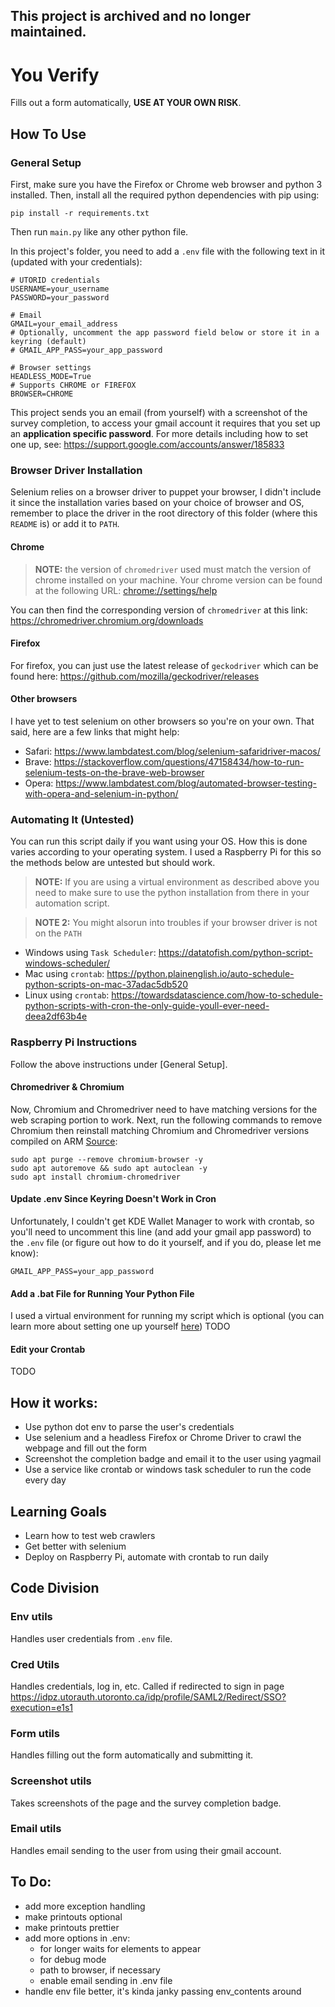 ## **This project is archived and no longer maintained.**

# You Verify

Fills out a form automatically, **USE AT YOUR OWN RISK**.

## How To Use

### General Setup

First, make sure you have the Firefox or Chrome web browser and python 3 installed. Then, install all the required python dependencies with pip using:

```pip install -r requirements.txt```

Then run `main.py` like any other python file.

In this project's folder, you need to add a `.env` file with the following text in it (updated with your credentials):
```
# UTORID credentials
USERNAME=your_username
PASSWORD=your_password

# Email
GMAIL=your_email_address
# Optionally, uncomment the app password field below or store it in a keyring (default)
# GMAIL_APP_PASS=your_app_password

# Browser settings
HEADLESS_MODE=True
# Supports CHROME or FIREFOX
BROWSER=CHROME
```
This project sends you an email (from yourself) with a screenshot of the survey completion, to access your
gmail account it requires that you set up an **application specific password**. For more details including
how to set one up, see: https://support.google.com/accounts/answer/185833

### Browser Driver Installation

Selenium relies on a browser driver to puppet your browser, I didn't include it since the installation varies based on your choice of browser and OS, remember to place the driver in the root directory of this folder (where this `README` is) or add it to `PATH`.

#### Chrome

> **NOTE:** the version of `chromedriver` used must match the version of chrome installed on your machine. Your chrome version can be found at the following URL: [chrome://settings/help](chrome://settings/help)

You can then find the corresponding version of `chromedriver` at this link: https://chromedriver.chromium.org/downloads

#### Firefox

For firefox, you can just use the latest release of `geckodriver` which can be found here: https://github.com/mozilla/geckodriver/releases

#### Other browsers

I have yet to test selenium on other browsers so you're on your own. That said, here are a few links that might help:
* Safari: https://www.lambdatest.com/blog/selenium-safaridriver-macos/
* Brave: https://stackoverflow.com/questions/47158434/how-to-run-selenium-tests-on-the-brave-web-browser
* Opera: https://www.lambdatest.com/blog/automated-browser-testing-with-opera-and-selenium-in-python/

### Automating It (Untested)

You can run this script daily if you want using your OS. How this is done varies according to your operating system. I used a Raspberry Pi for this so the methods below are untested but should work. 

> **NOTE:** If you are using a virtual environment as described above you need to make sure to use the python installation from there in your automation script. 

> **NOTE 2:** You might alsorun into troubles if your browser driver is not on the `PATH`

* Windows using `Task Scheduler`: https://datatofish.com/python-script-windows-scheduler/
* Mac using `crontab`: https://python.plainenglish.io/auto-schedule-python-scripts-on-mac-37adac5db520
* Linux using `crontab`: https://towardsdatascience.com/how-to-schedule-python-scripts-with-cron-the-only-guide-youll-ever-need-deea2df63b4e


### Raspberry Pi Instructions

Follow the above instructions under [General Setup]. 

#### Chromedriver & Chromium

Now, Chromium and Chromedriver need to have matching versions for the web scraping portion to work.
Next, run the following commands to remove Chromium then reinstall matching Chromium and Chromedriver versions compiled on ARM [Source](https://stackoverflow.com/questions/65617246/issues-running-selenium-with-chromedriver-on-raspberry-pi-4):
```console
sudo apt purge --remove chromium-browser -y
sudo apt autoremove && sudo apt autoclean -y
sudo apt install chromium-chromedriver
```

#### Update .env Since Keyring Doesn't Work in Cron

Unfortunately, I couldn't get KDE Wallet Manager to work with crontab, so you'll need to uncomment this line (and add your gmail app password) to the `.env` file (or figure out how to do it yourself, and if you do, please let me know):
```
GMAIL_APP_PASS=your_app_password
```

#### Add a .bat File for Running Your Python File

I used a virtual environment for running my script which is optional (you can learn more about setting one up yourself [here](https://packaging.python.org/en/latest/guides/installing-using-pip-and-virtual-environments/))
TODO

#### Edit your Crontab

TODO

## How it works:

* Use python dot env to parse the user's credentials
* Use selenium and a headless Firefox or Chrome Driver to crawl the webpage and fill out the form
* Screenshot the completion badge and email it to the user using yagmail
* Use a service like crontab or windows task scheduler to run the code every day

## Learning Goals

* Learn how to test web crawlers
* Get better with selenium
* Deploy on Raspberry Pi, automate with crontab to run daily

## Code Division

### Env utils

Handles user credentials from `.env` file.

### Cred Utils

Handles credentials, log in, etc. Called if redirected to sign in page https://idpz.utorauth.utoronto.ca/idp/profile/SAML2/Redirect/SSO?execution=e1s1

### Form utils

Handles filling out the form automatically and submitting it.

### Screenshot utils
Takes screenshots of the page and the survey completion badge.

### Email utils
Handles email sending to the user from using their gmail account.

## To Do:
* add more exception handling
* make printouts optional
* make printouts prettier
* add more options in .env:
  * for longer waits for elements to appear
  * for debug mode
  * path to browser, if necessary
  * enable email sending in .env file
* handle env file better, it's kinda janky passing env_contents around
